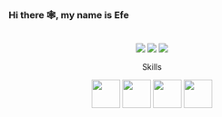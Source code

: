 ### Hi there 🕸, my name is Efe
#### <p></p>
![<p></p>](https://i.hizliresim.com/ll4uif0.png?width=960&height=219)

<p align="center">
  <a href="https://discord.com/users/1042809394980732961" target="_blank"><img src="https://img.shields.io/badge/discord%20-7289DA.svg?&style=for-the-badge&logo=discord&logoColor=white"></a>
  <a href="https://open.spotify.com/user/otu5z5j4fj5ybq9peory8bpsl?si=24aa5debdd1d4b18" target="_blank"><img src="https://img.shields.io/badge/Spotify%20-1ed760.svg?&style=for-the-badge&logo=spotify&logoColor=white"></a>
  <a href="https://steamcommunity.com/id/Efemd" target="_blank"><img src="https://img.shields.io/badge/Steam%20-191717.svg?&style=for-the-badge&logo=steam&logoColor=white"></a>
</p>

<p align="center">
    Skills
</p> 

<p align="center">
    <img width="50" height="50" src="https://i.hizliresim.com/mp0ut6b.png">
    <img width="50" height="50" src="https://i.hizliresim.com/sxfi6av.png">
    <img width="50" height="50" src="https://i.hizliresim.com/3alh0f0.png">
    <img width="50" height="50" src="https://i.hizliresim.com/3alh0f0.png">
</p>
